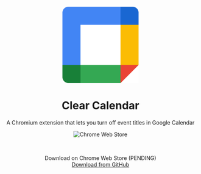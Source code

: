 <div align="center">
  <p>
    <img src="public/images/logo-2120.png" alt="dbots.js logo" width="200" />
  </p>
  <h1>Clear Calendar</h1>
  <p>A Chromium extension that lets you turn off event titles in Google Calendar</p>
  <p>
    <a>
      <img alt="Chrome Web Store" src="https://img.shields.io/chrome-web-store/v/igokphnjmioaekmakimhfopjkleneooa">
    </a>
  </p>
  <br/>
  <p>
    Download on Chrome Web Store (PENDING)
    <br>
    <a href="https://github.com/EndBug/clear-calendar/releases">Download from GitHub</a>
  </p>
</div>
